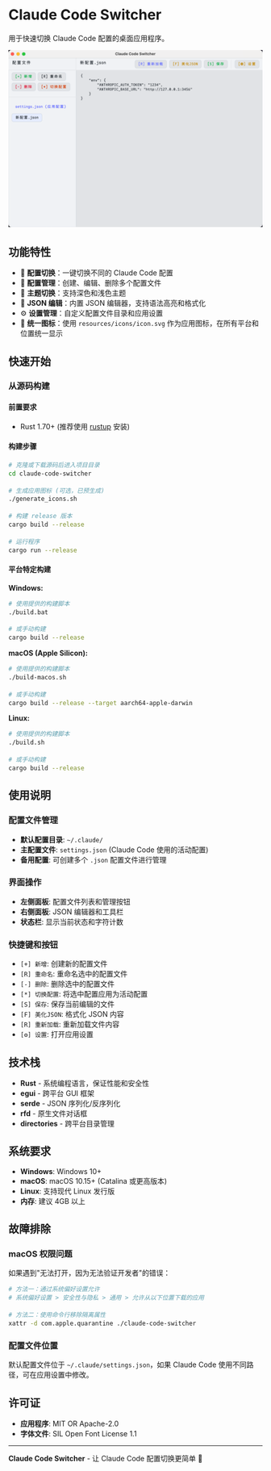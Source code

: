# Claude Code Switcher

用于快速切换 Claude Code 配置的桌面应用程序。

![demo](dist/demo.png)

## 功能特性

- 🔄 **配置切换**：一键切换不同的 Claude Code 配置
- 📁 **配置管理**：创建、编辑、删除多个配置文件
- 🎨 **主题切换**：支持深色和浅色主题
- 📝 **JSON 编辑**：内置 JSON 编辑器，支持语法高亮和格式化
- ⚙️ **设置管理**：自定义配置文件目录和应用设置
- 🎯 **统一图标**：使用 `resources/icons/icon.svg` 作为应用图标，在所有平台和位置统一显示

## 快速开始

### 从源码构建

#### 前置要求
- Rust 1.70+ (推荐使用 [rustup](https://rustup.rs/) 安装)

#### 构建步骤
```bash
# 克隆或下载源码后进入项目目录
cd claude-code-switcher

# 生成应用图标 (可选，已预生成)
./generate_icons.sh

# 构建 release 版本
cargo build --release

# 运行程序
cargo run --release
```

#### 平台特定构建

**Windows:**
```bash
# 使用提供的构建脚本
./build.bat

# 或手动构建
cargo build --release
```

**macOS (Apple Silicon):**
```bash
# 使用提供的构建脚本
./build-macos.sh

# 或手动构建
cargo build --release --target aarch64-apple-darwin
```

**Linux:**
```bash
# 使用提供的构建脚本
./build.sh

# 或手动构建
cargo build --release
```

## 使用说明

### 配置文件管理
- **默认配置目录**: `~/.claude/`
- **主配置文件**: `settings.json` (Claude Code 使用的活动配置)
- **备用配置**: 可创建多个 `.json` 配置文件进行管理

### 界面操作
- **左侧面板**: 配置文件列表和管理按钮
- **右侧面板**: JSON 编辑器和工具栏
- **状态栏**: 显示当前状态和字符计数

### 快捷键和按钮
- `[+] 新增`: 创建新的配置文件
- `[R] 重命名`: 重命名选中的配置文件
- `[-] 删除`: 删除选中的配置文件
- `[*] 切换配置`: 将选中配置应用为活动配置
- `[S] 保存`: 保存当前编辑的文件
- `[F] 美化JSON`: 格式化 JSON 内容
- `[R] 重新加载`: 重新加载文件内容
- `[⚙] 设置`: 打开应用设置

## 技术栈

- **Rust** - 系统编程语言，保证性能和安全性
- **egui** - 跨平台 GUI 框架
- **serde** - JSON 序列化/反序列化
- **rfd** - 原生文件对话框
- **directories** - 跨平台目录管理

## 系统要求

- **Windows**: Windows 10+
- **macOS**: macOS 10.15+ (Catalina 或更高版本)
- **Linux**: 支持现代 Linux 发行版
- **内存**: 建议 4GB 以上

## 故障排除

### macOS 权限问题
如果遇到"无法打开，因为无法验证开发者"的错误：
```bash
# 方法一：通过系统偏好设置允许
# 系统偏好设置 > 安全性与隐私 > 通用 > 允许从以下位置下载的应用

# 方法二：使用命令行移除隔离属性
xattr -d com.apple.quarantine ./claude-code-switcher
```

### 配置文件位置
默认配置文件位于 `~/.claude/settings.json`，如果 Claude Code 使用不同路径，可在应用设置中修改。

## 许可证

- **应用程序**: MIT OR Apache-2.0
- **字体文件**: SIL Open Font License 1.1

---

**Claude Code Switcher** - 让 Claude Code 配置切换更简单 🚀
